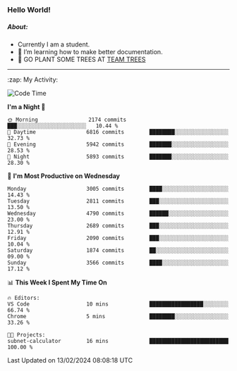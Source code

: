 ### Hello World!

##### About:
- Currently I am a student.
- 🌱 I’m learning how to make better documentation.
- 🌱 GO PLANT SOME TREES AT [TEAM TREES](https://teamtrees.org/)

---
  <summary>:zap: My Activity:</summary>
  
<!--START_SECTION:waka-->
![Code Time](http://img.shields.io/badge/Code%20Time-1%2C280%20hrs%208%20mins-blue)

**I'm a Night 🦉** 

```text
🌞 Morning                2174 commits        ███░░░░░░░░░░░░░░░░░░░░░░   10.44 % 
🌆 Daytime                6816 commits        ████████░░░░░░░░░░░░░░░░░   32.73 % 
🌃 Evening                5942 commits        ███████░░░░░░░░░░░░░░░░░░   28.53 % 
🌙 Night                  5893 commits        ███████░░░░░░░░░░░░░░░░░░   28.30 % 
```
📅 **I'm Most Productive on Wednesday** 

```text
Monday                   3005 commits        ████░░░░░░░░░░░░░░░░░░░░░   14.43 % 
Tuesday                  2811 commits        ███░░░░░░░░░░░░░░░░░░░░░░   13.50 % 
Wednesday                4790 commits        ██████░░░░░░░░░░░░░░░░░░░   23.00 % 
Thursday                 2689 commits        ███░░░░░░░░░░░░░░░░░░░░░░   12.91 % 
Friday                   2090 commits        ███░░░░░░░░░░░░░░░░░░░░░░   10.04 % 
Saturday                 1874 commits        ██░░░░░░░░░░░░░░░░░░░░░░░   09.00 % 
Sunday                   3566 commits        ████░░░░░░░░░░░░░░░░░░░░░   17.12 % 
```


📊 **This Week I Spent My Time On** 

```text
🔥 Editors: 
VS Code                  10 mins             █████████████████░░░░░░░░   66.74 % 
Chrome                   5 mins              ████████░░░░░░░░░░░░░░░░░   33.26 % 

🐱‍💻 Projects: 
subnet-calculator        16 mins             █████████████████████████   100.00 % 
```


 Last Updated on 13/02/2024 08:08:18 UTC
<!--END_SECTION:waka-->
